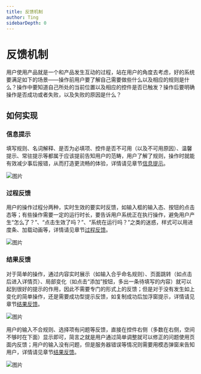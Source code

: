 ```yaml
---
title: 反馈机制
author: Ting
sidebarDepth: 0
---
```

# 反馈机制

用户使用产品就是一个和产品发生互动的过程，站在用户的角度去考虑，好的系统要满足如下的场景——操作前用户要了解自己需要做些什么以及相应的规则是什么？操作中要知道自己所处的当前位置以及相应的控件是否已触发？操作后要明确操作是否成功或者失败，以及失败的原因是什么？

## 如何实现

### 信息提示

填写规则、名词解释、是否为必填项、控件是否不可用（以及不可用原因）、温馨提示、常驻提示等都属于应该提前告知用户的范畴，用户了解了规则，操作时就能有效减少事后报错，从而打造更流畅的体验，详情请见章节[信息提示](/console/feedback/Message_prompt.html)。

![图片](http://baiduyun-guideline.bj.bcebos.com/console/principle/feedback_mechanism/01_2x.png)

### 过程反馈

用户的操作过程分两种，实时生效的要实时反馈，如输入框的输入态、按钮的点击态等；有些操作需要一定的运行时长，要告诉用户系统正在执行操作，避免用户产生“怎么了？”、“点击生效了吗？”、“系统在运行吗？”之类的迷惑，样式可以用进度条、加载动画等，详情请见章节[过程反馈](/console/feedback/Process_feedback.html)。

![图片](http://baiduyun-guideline.bj.bcebos.com/console/principle/feedback_mechanism/02_2x.png)

### 结果反馈

对于简单的操作，通过内容实时展示（如输入合乎命名规则）、页面跳转（如点击后进入详情页）、局部变化（如点击“添加”按钮，多出一条待填写的内容）就可以起到很好的提示的作用，因此不需要专门的形式上的反馈；但是对于没有发生如上变化的简单操作，还是需要成功型提示反馈，如复制成功后加浮窗提示，详情请见章节[结果反馈](/console/feedback/Result_feedback.html)。

![图片](http://baiduyun-guideline.bj.bcebos.com/console/principle/feedback_mechanism/03_2x.png)

用户的输入不合规则、选择项有问题等反馈，直接在控件右侧（多数在右侧，空间不够时在下面）显示即可，简言之就是用户通过简单调整就可以修正的问题使用页面内反馈；用户的输入没有问题，但是服务器错误等情况则需要用模态弹窗来告知用户，详情请见章节[结果反馈](/console/feedback/Result_feedback.html)。

![图片](http://baiduyun-guideline.bj.bcebos.com/console/principle/feedback_mechanism/04_2x.png)